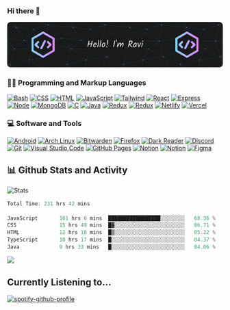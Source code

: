 ### Hi there 👋 

![Banner](https://github.com/TheXro/TheXro/blob/ab2b3ccdd246988854087b7a66531e506e12ac98/github-header-image.png)




<!--
**strange605/strange605** is a ✨ _special_ ✨ repository because its `README.md` (this file) appears on your GitHub profile.

Here are some ideas to get you started:-->


<h3>👨‍💻 Programming and Markup Languages</h3>
<p>
  <a href=""><img alt="Bash" src="https://img.shields.io/badge/shell_script-%23121011.svg?style=for-the-badge&logo=gnu-bash&logoColor=white"></a>
  <a href=""><img alt="CSS" src="https://img.shields.io/badge/css3-%231572B6.svg?style=for-the-badge&logo=css3&logoColor=white"></a>
      <a href=""><img alt="HTML" src="https://img.shields.io/badge/html5-%23E34F26.svg?style=for-the-badge&logo=html5&logoColor=white"></a>
      <a href=""><img alt="JavaScript" src="https://img.shields.io/badge/javascript-%23323330.svg?style=for-the-badge&logo=javascript&logoColor=%23F7DF1E"></a>
        <a href=""><img alt="Tailwind" src="https://img.shields.io/badge/tailwindcss-%2338B2AC.svg?style=for-the-badge&logo=tailwind-css&logoColor=white"></a>
      <a href=""><img alt="React" src="https://img.shields.io/badge/react-%2320232a.svg?style=for-the-badge&logo=react&logoColor=%2361DAFB"></a>
       <a href=""><img alt="Express" src="https://img.shields.io/badge/Express.js-404D59?style=for-the-badge"></a>
      <a href=""><img alt="Node" src="https://img.shields.io/badge/node.js-6DA55F?style=for-the-badge&logo=node.js&logoColor=white"></a>
      <a href=""><img alt="MongoDB" src="https://img.shields.io/badge/MongoDB-%234ea94b.svg?style=for-the-badge&logo=mongodb&logoColor=white"></a>
      <a href=""><img alt="C" src="https://img.shields.io/badge/C-00599C?style=for-the-badge&logo=c&logoColor=white"></a>
      <a href=""><img alt="Java" src="https://img.shields.io/badge/Java-ED8B00?style=for-the-badge&logo=openjdk&logoColor=white"></a>
      <a href=""><img alt="Redux" src="https://img.shields.io/badge/Redux-593D88?style=for-the-badge&logo=redux&logoColor=white"></a>
      <a href=""><img alt="Redux" src="https://img.shields.io/badge/React_Router-CA4245?style=for-the-badge&logo=react-router&logoColor=white"></a>
      <a href=""><img alt="Netlify" src="https://img.shields.io/badge/Netlify-00C7B7?style=for-the-badge&logo=netlify&logoColor=white"></a>
       <a href=""><img alt="Vercel" src="https://img.shields.io/badge/Vercel-000000?style=for-the-badge&logo=vercel&logoColor=white"></a>
       
       
      
      
      
    
</p>
  



<h3>💻 Software and Tools</h3>

  <p>
      <a href="#"><img alt="Android" src="https://img.shields.io/badge/Android-3DDC84?logo=android&logoColor=white"></a>
      <a href="#"><img alt="Arch Linux" src="https://img.shields.io/badge/Arch%20Linux-1793D1.svg?logo=arch-linux&logoColor=white"></a>
      <a href="#"><img alt="Bitwarden" src="https://img.shields.io/badge/-Bitwarden-175DDC?logo=bitwarden&logoColor=white"></a>
      <a href="#"><img alt="Firefox" src="https://img.shields.io/badge/Firefox-FF7139?logoColor=white"></a>
      <a href="#"><img alt="Dark Reader" src="https://img.shields.io/badge/-Dark%20Reader-141E24?logo=dark-reader&logoColor=white"></a>
      <a href="#"><img alt="Discord" src="https://img.shields.io/badge/-Discord-5865F2.svg?logo=discord&logoColor=white"></a>
      <a href="#"><img alt="Git" src="https://img.shields.io/badge/Git-F05033.svg?logo=git&logoColor=white"></a>
      <a href="#"><img alt="Visual Studio Code" src="https://img.shields.io/badge/Visual%20Studio%20Code-0078d7.svg?logo=visual-studio-code&logoColor=white"></a>
      <a href="#"><img alt="GitHub Pages" src="https://img.shields.io/badge/GitHub%20Pages-327FC7.svg?logo=github&logoColor=white"></a>
      <a href="#"><img alt="Notion" src="https://img.shields.io/badge/Notion-010101.svg?logo=notion&logoColor=white"></a>
      <a href="#"><img alt="Notion" src="https://img.shields.io/badge/Telegram-2CA5E0?style=for-the-badge&logo=telegram&logoColor=white"></a>
      <a href="#"><img alt="Figma" src="https://img.shields.io/badge/Figma-F24E1E?style=for-the-badge&logo=figma&logoColor=white"></a>
      
    
  </p>
  
 <summary><h2>📊 Github Stats and Activity</h2></summary>

![Stats](http://github-profile-summary-cards.vercel.app/api/cards/profile-details?username=TheXro&theme=tokyonight)

<!-- GitHub Readme Streak Stats - https://github.com/TheXro/github-readme-streak-stats 
  <p>
    <a href="https://github.com/TheXro/github-readme-streak-stats">
      <img title="🔥 Get streak stats for your profile at git.io/streak-stats" alt="TheXro's streak" src="https://streak-stats.demolab.com/?user=TheXro&theme=monokai-metallian&hide_border=true"/>
    </a>
-->
<!--     <p>🔥 Get streak stats for your profile at <a href="https://git.io/streak-stats">git.io/streak-stats</a></p> -->
  </p>
  
<!--START_SECTION:waka-->

```rust
Total Time: 231 hrs 42 mins

JavaScript       161 hrs 6 mins  █████████████████░░░░░░░░   68.36 %
CSS              15 hrs 49 mins  █▓░░░░░░░░░░░░░░░░░░░░░░░   06.71 %
HTML             12 hrs 18 mins  █▒░░░░░░░░░░░░░░░░░░░░░░░   05.22 %
TypeScript       10 hrs 17 mins  █░░░░░░░░░░░░░░░░░░░░░░░░   04.37 %
Java             9 hrs 33 mins   █░░░░░░░░░░░░░░░░░░░░░░░░   04.06 %
```

<!--END_SECTION:waka-->

![](https://komarev.com/ghpvc/?username=thexro)

## Currently Listening to...
[![spotify-github-profile](
https://spotify-github-profile.kittinanx.com/api/view?uid=s7iw1dg89pjueom4z1jcp2owi&cover_image=true&theme=novatorem&show_offline=false&background_color=3d3846&interchange=true&bar_color=241f31&bar_color_cover=false)](
https://spotify-github-profile.kittinanx.com/api/view?uid=s7iw1dg89pjueom4z1jcp2owi&redirect=true)
